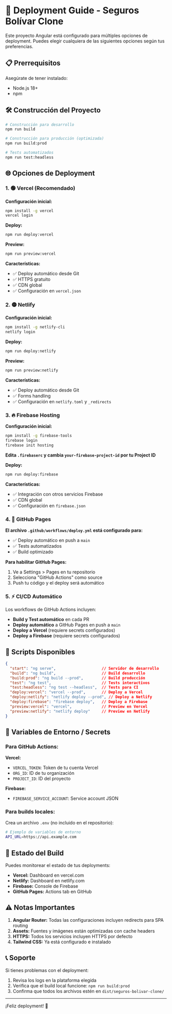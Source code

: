 # 🚀 Deployment Guide - Seguros Bolívar Clone

Este proyecto Angular está configurado para múltiples opciones de deployment. Puedes elegir cualquiera de las siguientes opciones según tus preferencias.

## 📋 Prerrequisitos

Asegúrate de tener instalado:
- Node.js 18+
- npm

## 🛠️ Construcción del Proyecto

```bash
# Construcción para desarrollo
npm run build

# Construcción para producción (optimizada)
npm run build:prod

# Tests automatizados
npm run test:headless
```

## 🌐 Opciones de Deployment

### 1. 🟢 Vercel (Recomendado)

**Configuración inicial:**
```bash
npm install -g vercel
vercel login
```

**Deploy:**
```bash
npm run deploy:vercel
```

**Preview:**
```bash
npm run preview:vercel
```

**Características:**
- ✅ Deploy automático desde Git
- ✅ HTTPS gratuito
- ✅ CDN global
- ✅ Configuración en `vercel.json`

### 2. 🟡 Netlify

**Configuración inicial:**
```bash
npm install -g netlify-cli
netlify login
```

**Deploy:**
```bash
npm run deploy:netlify
```

**Preview:**
```bash
npm run preview:netlify
```

**Características:**
- ✅ Deploy automático desde Git
- ✅ Forms handling
- ✅ Configuración en `netlify.toml` y `_redirects`

### 3. 🔥 Firebase Hosting

**Configuración inicial:**
```bash
npm install -g firebase-tools
firebase login
firebase init hosting
```

**Edita `.firebaserc` y cambia `your-firebase-project-id` por tu Project ID**

**Deploy:**
```bash
npm run deploy:firebase
```

**Características:**
- ✅ Integración con otros servicios Firebase
- ✅ CDN global
- ✅ Configuración en `firebase.json`

### 4. 📄 GitHub Pages

**El archivo `.github/workflows/deploy.yml` está configurado para:**
- ✅ Deploy automático en push a `main`
- ✅ Tests automatizados
- ✅ Build optimizado

**Para habilitar GitHub Pages:**
1. Ve a Settings > Pages en tu repositorio
2. Selecciona "GitHub Actions" como source
3. Push tu código y el deploy será automático

### 5. ⚡ CI/CD Automático

Los workflows de GitHub Actions incluyen:

- **Build y Test automático** en cada PR
- **Deploy automático** a GitHub Pages en push a `main`
- **Deploy a Vercel** (requiere secrets configurados)
- **Deploy a Firebase** (requiere secrets configurados)

## 🔧 Scripts Disponibles

```json
{
  "start": "ng serve",                    // Servidor de desarrollo
  "build": "ng build",                    // Build desarrollo
  "build:prod": "ng build --prod",        // Build producción
  "test": "ng test",                      // Tests interactivos
  "test:headless": "ng test --headless",  // Tests para CI
  "deploy:vercel": "vercel --prod",       // Deploy a Vercel
  "deploy:netlify": "netlify deploy --prod", // Deploy a Netlify
  "deploy:firebase": "firebase deploy",   // Deploy a Firebase
  "preview:vercel": "vercel",             // Preview en Vercel
  "preview:netlify": "netlify deploy"     // Preview en Netlify
}
```

## 🔐 Variables de Entorno / Secrets

### Para GitHub Actions:

**Vercel:**
- `VERCEL_TOKEN`: Token de tu cuenta Vercel
- `ORG_ID`: ID de tu organización
- `PROJECT_ID`: ID del proyecto

**Firebase:**
- `FIREBASE_SERVICE_ACCOUNT`: Service account JSON

### Para builds locales:
Crea un archivo `.env` (no incluido en el repositorio):
```bash
# Ejemplo de variables de entorno
API_URL=https://api.example.com
```

## 🚦 Estado del Build

Puedes monitorear el estado de tus deployments:

- **Vercel:** Dashboard en vercel.com
- **Netlify:** Dashboard en netlify.com
- **Firebase:** Console de Firebase
- **GitHub Pages:** Actions tab en GitHub

## ⚠️ Notas Importantes

1. **Angular Router:** Todas las configuraciones incluyen redirects para SPA routing
2. **Assets:** Fuentes y imágenes están optimizadas con cache headers
3. **HTTPS:** Todos los servicios incluyen HTTPS por defecto
4. **Tailwind CSS:** Ya está configurado e instalado

## 📞 Soporte

Si tienes problemas con el deployment:

1. Revisa los logs en la plataforma elegida
2. Verifica que el build local funcione: `npm run build:prod`
3. Confirma que todos los archivos estén en `dist/seguros-bolivar-clone/`

---

¡Feliz deployment! 🎉

